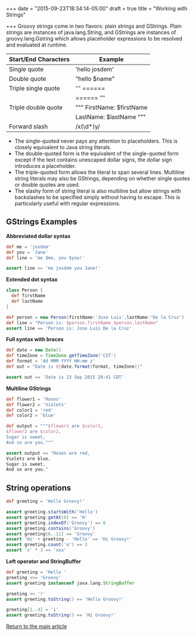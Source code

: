 +++
date = "2015-09-23T18:34:14-05:00"
draft = true
title = "Working with Strings"

+++
Groovy strings come in two flavors: plain strings and GStrings. Plain strings are instances of java.lang.String, and GStrings are instances of groovy.lang.Gstring which allows placeholder expressions to be resolved and evaluated at runtime.

| Start/End Characters  | Example                     |
| --------------------- | --------------              |
| Single quote          | 'hello josdem'              |
| Double quote          | "hello $name"               |
| Triple single quote   | ''' ======                  |
|                       |     ====== '''              |
| Triple double quote   | """ FirstName: $firstName   |
|                       |     LastName: $lastName """ |
| Forward slash         | /x(\d*)y/                   |

* The single-quoted never pays any attention to placeholders. This is closely equivalent to Java string literals.
* The double-quoted form is the equivalent of the single-quoted form except if the text contains unescaped dollar signs, the dollar sign introduces a placeholder.
* The triple-quoted form  allows the literal to span several lines. Multiline string literals may also be GStrings, depending on whether single quotes or double quotes are used.
* The slashy form of string literal is also multiline but allow strings with backslashes to be specified simply without having to escape. This is particularly useful with regular expressions.

## GStrings Examples

**Abbreviated dollar syntax**

```groovy
def me = 'josdem'
def you = 'Jane'
def line = 'me $me, you $you!'

assert line == 'me josdem you Jane!'
```

**Extended dot syntax**

```groovy
class Person {
  def firstName
  def lastName
}

def person = new Person(firstName:'Jose Luis',lastName:'De la Cruz')
def line = "Person is: $person.firstName $person.lastName"
assert line == 'Person is: Jose Luis De la Cruz'
```

**Full syntax with braces**

```groovy
def date = new Date()
def timeZone = TimeZone.getTimeZone('CST')
def format = 'dd MMM YYYY HH:mm z'
def out = "Date is ${date.format(format, timeZone)}"

assert out == 'Date is 23 Sep 2015 20:41 CDT'
```

**Multiline GStrings**

```groovy
def flower1 = 'Roses'
def flower2 = 'Violets'
def color1 = 'red'
def color2 = 'blue'

def output = """$flower1 are $color1,
$flower2 are $color2,
Sugar is sweet,
And so are you."""

assert output == "Roses are red,
Violets are blue,
Sugar is sweet,
And so are you."
```

## String operations

```groovy
def greeting = 'Hello Groovy!'

assert greeting.startsWith('Hello')
assert greeting.getAt(0) == 'H'
assert greeting.indexOf('Groovy') == 6
assert greeting.contains('Groovy')
assert greeting[6..11] == 'Groovy'
assert 'Hi' + greeting - 'Hello' == 'Hi Groovy!'
assert greeting.count('o') == 3
assert 'x' * 3 == 'xxx'
```

**Left operator and StringBuffer**

```groovy
def greeting = 'Hello '
greeting <<= 'Groovy'
assert greeting instanceof java.lang.StringBuffer

greeting << '!'
assert greeting.toString() == 'Hello Groovy!'

greeting[1..4] = 'i'
assert greeting.toString() == 'Hi Groovy!'
```

[Return to the main article](/techtalk/groovy)
